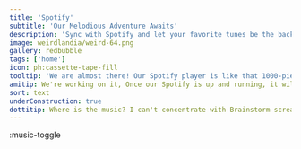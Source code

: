 ```yaml
---
title: 'Spotify'
subtitle: 'Our Melodious Adventure Awaits'
description: 'Sync with Spotify and let your favorite tunes be the background score to your creative journey!'
image: weirdlandia/weird-64.png
gallery: redbubble
tags: ['home']
icon: ph:cassette-tape-fill
tooltip: 'We are almost there! Our Spotify player is like that 1000-piece puzzle with just one piece missing. Bear with us as we find that last piece to complete the melody!'
amitip: We're working on it, Once our Spotify is up and running, it will be like your personal DJ for creativity. Prepare your playlists!'
sort: text
underConstruction: true
dottitip: Where is the music? I can't concentrate with Brainstorm screaming lists at all hours.
---
```


:music-toggle
